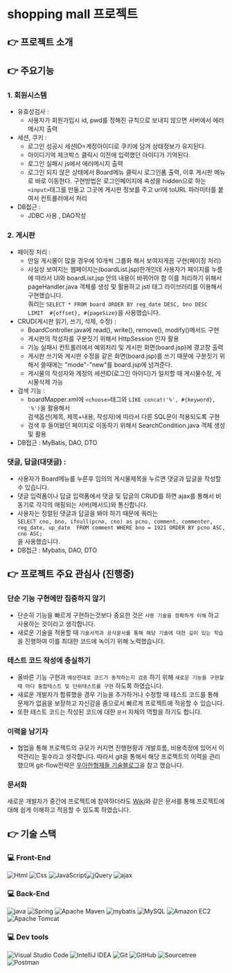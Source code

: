 # shopping mall 프로젝트 


## :point_right: 프로젝트 소개 

## :point_right: 주요기능

### 1. 회원시스템

* 유효성검사 : 
	* 사용자가 회원가입시 id, pwd를 정해진 규칙으로 보내지 않으면 서버에서 에러메시지 출력 
* 세션, 쿠키 : 
	* 로그인 성공시 세션ID=계정아이디로 쿠키에 담겨 상태정보가 유지된다.
	* 아이디기억 체크박스 클릭시 이전에 입력했던 아이디가 기억된다. 
	* 로그인 실패시 js에서 에러메시지 출력
	* 로그인 되지 않은 상태에서 Board메뉴 클릭시 로그인폼 출력, 이후 게시판 메뉴로 바로 이동한다. 구현방법은 로그인페이지에 속성을 hidden으로 하는 `<input>`태그를 만들고 그곳에 게시판 정보를 주고 url에 toURL 파라미터를 붙여서 컨트롤러에서 처리 
* DB접근 : 
	* JDBC 사용 , DAO작성 

### 2. 게시판

* 페이징 처리 : 
	* 만일 게시물이 많을 경우에 10개씩 그룹화 해서 보여지게끔 구현(페이징 처리)
	* 사실상 보여지는 웹페이지는(boardList.jsp)한개인데 사용자가 페이지를 누름에 따라서 UI와 boardList.jsp 안의 내용이 바뀌어야 함 이를 처리하기 위해서 pageHandler.java 객체를 생성 및 활용하고 jstl 태그 라이브러리를 이용해서 구현했습니다. <br> 쿼리는 `SELECT * FROM board ORDER BY reg_date DESC, bno DESC LIMIT  #{offset}, #{pageSize}`을 사용했습니다.
* CRUD(게시판 읽기, 쓰기, 삭제, 수정) : 
	* BoardController.java에 read(), write(), remove(), modify()메서드 구현 
	* 게시판의 작성자를 구분짓기 위해서 HttpSession 인자 활용 
	* 기능 실패시 컨트롤러에서 예외처리 및 게시판 화면(board.jsp)에 경고창 출력 
	* 게시판 쓰기와 게시판 수정을 같은 화면(board.jsp)를 쓰기 때문에 구분짓기 위해서 쓸때에는 "mode"-"new"를 board.jsp에 넘겨준다. 
	* 게시물의 작성자와 계정의 세션ID(로그인 아이디)가 일치할 때 게시물수정, 게시물삭제 가능
* 검색 기능 :
	* boardMapper.xml에 `<choose>`태그와 `LIKE concat('%', #{keyword}, '%')`을 활용해서 <br>검색옵션(제목, 제목+내용, 작성자)에 따라서 다른 SQL문이 적용되도록 구현 
	* 검색 후 들어왔던 페이지로 이동하기 위해서 SearchCondition.java 객체 생성 및 활용 
* DB접근 : MyBatis, DAO, DTO


### 댓글, 답글(대댓글) :

* 사용자가 Board메뉴를 누른후 임의의 게시물제목을 누르면 댓글과 답글을 작성할 수 있습니다. 
* 댓글 입력폼이나 답글 입력폼에서 댓글 및 답글의 CRUD를 하면 ajax를 통해서 비동기로 각각의 매핑되는 서버(메서드)와 통신합니다. 
* 사용자는 정렬된 댓글과 답글을 봐야 하기 때문에 쿼리는 <br>
`SELECT cno, bno, ifnull(pcno, cno) as pcno, comment, commenter, reg_date, up_date 
FROM comment
WHERE bno = 1921
ORDER BY pcno ASC, cno ASC;` <br> 을 사용했습니다. 
* DB접근 : Mybatis, DAO, DTO







## :point_right: 프로젝트 주요 관심사 (진행중)
### 단순 기능 구현에만 집중하지 않기 
* 단순히 기능을 빠르게 구현하는것보다 중요한 것은 `사용 기술을 정확하게 이해` 하고 사용하는 것이라고 생각합니다. 
* 새로운 기술을 적용할 때 `기술서적과 공식문서를 통해 해당 기술에 대한 깊이 있는 학습` 을 진행하여 이를 최대한 코드에 녹이기 위해 노력했습니다. 
### 테스트 코드 작성에 충실하기 
* 올바른 기능 구현과 `예상한대로 코드가 동작하는지 검증` 하기 위해 `새로운 기능을 구현할 때 마다 통합테스트 및 단위테스트를 구현` 하도록 하였습니다. 
* 새로운 개발자가 합류했을 경우 기능을 추가하거나 수정할 때 테스트 코드를 통해 문제가 없음을 보장하고 자신감을 줌으로서 빠르게 프로젝트에 적응할 수 있습니다. 
* 또한 테스트 코드는 작성된 코드에 대한 `문서` 자체의 역할을 하기도 합니다. 
### 이력을 남기자 
* 협업을 통해 프로젝트의 규모가 커지면 진행현황과 개발흐름, 비용측정에 있어서 이력관리는 필수라고 생각합니다. 따라서 git을 통해서 해당 프로젝트의 이력을 관리했으며 git-flow전략은 [우아한형제들 기술블로그](https://techblog.woowahan.com/2553/)을 참고 했습니다. 
### 문서화
새로운 개발자가 중간에 프로젝트에 참여하더라도 [Wiki](https://github.com/junhui-LEE/shopping/wiki)와 같은 문서를 통해  프로젝트에 대해 쉽게 이해하고 적응할 수 있도록 하였습니다. 


## :point_right: 기술 스택
### 💻 Front-End
<img alt="Html" src ="https://img.shields.io/badge/HTML5-E34F26.svg?&style=for-the-badge&logo=HTML5&logoColor=white"/> <img alt="Css" src ="https://img.shields.io/badge/CSS3-1572B6.svg?&style=for-the-badge&logo=CSS3&logoColor=white"/> <img alt="JavaScript" src ="https://img.shields.io/badge/JavaScriipt-F7DF1E.svg?&style=for-the-badge&logo=JavaScript&logoColor=black"/><img alt="jQuery" src ="https://img.shields.io/badge/jQuery-0769AD.svg?&style=for-the-badge&logo=jQuery&logoColor=white"/> <img alt="ajax" src ="https://img.shields.io/badge/ajax-23C8D2.svg?&style=for-the-badge&logo=ajax&logoColor=white"/>

### 💻 Back-End
<img alt="java" src ="https://img.shields.io/badge/java-FBBA00.svg?&style=for-the-badge&logo=java&logoColor=white"/> <img alt="Spring" src ="https://img.shields.io/badge/Spring-6DB33F.svg?&style=for-the-badge&logo=Spring&logoColor=white"/> 
<img alt="Apache Maven" src ="https://img.shields.io/badge/Apache Maven-C71A36.svg?&style=for-the-badge&logo=Apache Maven&logoColor=white"/> <img alt="mybatis" src ="https://img.shields.io/badge/mybatis-6100A5.svg?&style=for-the-badge&logo=mybatis&logoColor=white"/> <img alt="MySQL" src ="https://img.shields.io/badge/MySQL-4479A1.svg?&style=for-the-badge&logo=MySQL&logoColor=white"/> <img alt="Amazon EC2" src ="https://img.shields.io/badge/Amazon EC2-FF9900.svg?&style=for-the-badge&logo=Amazon EC2&logoColor=white"/> <img alt="Apache Tomcat" src ="https://img.shields.io/badge/Apache Tomcat-F8DC75.svg?&style=for-the-badge&logo=Apache Tomcat&logoColor=white"/> 

### 💻 Dev tools
<img alt="Visual Studio Code" src ="https://img.shields.io/badge/Visual Studio Code-007ACC.svg?&style=for-the-badge&logo=Visual Studio Code&logoColor=white"/> <img alt="IntelliJ IDEA" src ="https://img.shields.io/badge/IntelliJ IDEA-000000.svg?&style=for-the-badge&logo=IntelliJ IDEA&logoColor=white"/> <img alt="Git" src ="https://img.shields.io/badge/Git-F05032.svg?&style=for-the-badge&logo=Git&logoColor=white"/> <img alt="GitHub" src ="https://img.shields.io/badge/GitHub-181717.svg?&style=for-the-badge&logo=GitHub&logoColor=white"/> <img alt="Sourcetree" src ="https://img.shields.io/badge/Sourcetree-0052CC.svg?&style=for-the-badge&logo=Sourcetree&logoColor=white"/> <img alt="Postman" src ="https://img.shields.io/badge/Postman-FF6C37.svg?&style=for-the-badge&logo=Postman&logoColor=white"/> 

